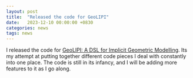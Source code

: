 ```yaml
---
layout: post
title:  "Released the code for GeoLIPI"
date:   2023-12-10 00:00:00 +0830
categories: news
tags: news
---
```


I released the code for [GeoLIPI: A DSL for Implicit Geometric Modelling](https://github.com/BardOfCodes/geolipi). Its my attempt at putting together different code pieces I deal with constantly into one place. The code is still in its infancy, and I will be adding more features to it as I go along.